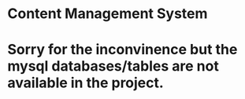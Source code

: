 # Content Management System
# Sorry for the inconvinence but the mysql databases/tables are not available in the project.
